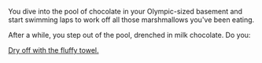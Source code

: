 You dive into the pool of chocolate in your Olympic-sized basement
and start swimming laps to work off all those marshmallows you've
been eating.

After a while, you step out of the pool, drenched in milk chocolate. 
Do you:

[Dry off with the fluffy towel.](/fluffy-towel/fluffy-towel.md)

